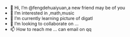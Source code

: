 - 👋 Hi, I’m @fengdehuaiyuan,a new friend may be of you 
- 👀 I’m interested in ,math,music
- 🌱 I’m currently learning picture of digatl
- 💞️ I’m looking to collaborate on ...
- 📫 How to reach me ...    can email on qq

<!---
fengdehuaiyuan/fengdehuaiyuan is a ✨ special ✨ repository because its `README.md` (this file) appears on your GitHub profile.
You can click the Preview link to take a look at your changes.
--->
